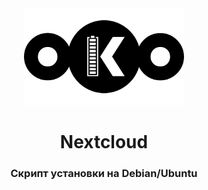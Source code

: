 <div align="center">
    <img src="docs/assets/img/logo-animated.svg" width="256" alt="logo" />
    <h1>Nextcloud</h1>
    <h3>Скрипт установки на Debian/Ubuntu</h3>
</div>